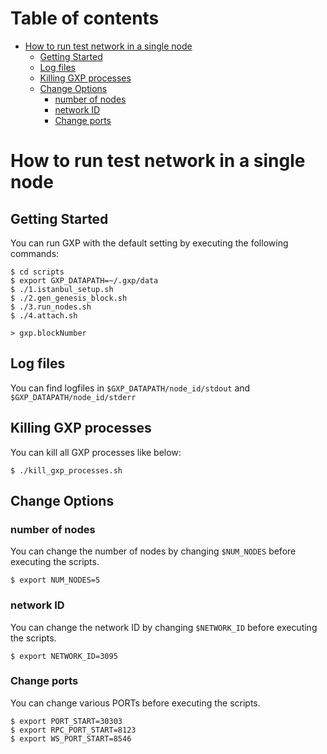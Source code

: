 # Table of contents

<!-- vim-markdown-toc GFM -->

* [How to run test network in a single node](#how-to-run-test-network-in-a-single-node)
  * [Getting Started](#getting-started)
  * [Log files](#log-files)
  * [Killing GXP processes](#killing-gxp-processes)
  * [Change Options](#change-options)
    * [number of nodes](#number-of-nodes)
    * [network ID](#network-id)
    * [Change ports](#change-ports)

<!-- vim-markdown-toc -->

# How to run test network in a single node

## Getting Started
You can run GXP with the default setting by executing the following commands:
```
$ cd scripts
$ export GXP_DATAPATH=~/.gxp/data
$ ./1.istanbul_setup.sh
$ ./2.gen_genesis_block.sh
$ ./3.run_nodes.sh
$ ./4.attach.sh

> gxp.blockNumber
```

## Log files
You can find logfiles in `$GXP_DATAPATH/node_id/stdout` and `$GXP_DATAPATH/node_id/stderr`

## Killing GXP processes
You can kill all GXP processes like below:
```
$ ./kill_gxp_processes.sh
```

## Change Options
### number of nodes
You can change the number of nodes by changing `$NUM_NODES` before executing the scripts.

```
$ export NUM_NODES=5
```

### network ID
You can change the network ID by changing `$NETWORK_ID` before executing the scripts.

```
$ export NETWORK_ID=3095
```

### Change ports
You can change various PORTs before executing the scripts.

```
$ export PORT_START=30303
$ export RPC_PORT_START=8123
$ export WS_PORT_START=8546
```

